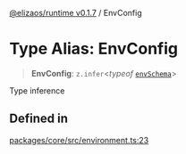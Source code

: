[@elizaos/runtime v0.1.7](../index.md) / EnvConfig

# Type Alias: EnvConfig

> **EnvConfig**: `z.infer`\<_typeof_ [`envSchema`](../variables/envSchema.md)\>

Type inference

## Defined in

[packages/core/src/environment.ts:23](https://github.com/elizaOS/eliza/blob/main/packages/core/src/environment.ts#L23)
